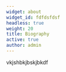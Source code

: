 ```yaml
---
widget: about
widget_id: fdfdsfdsf
headless: true
weight: 20
title: Biography
active: true
author: admin
---
```

vkjshbkjbskjbkdf